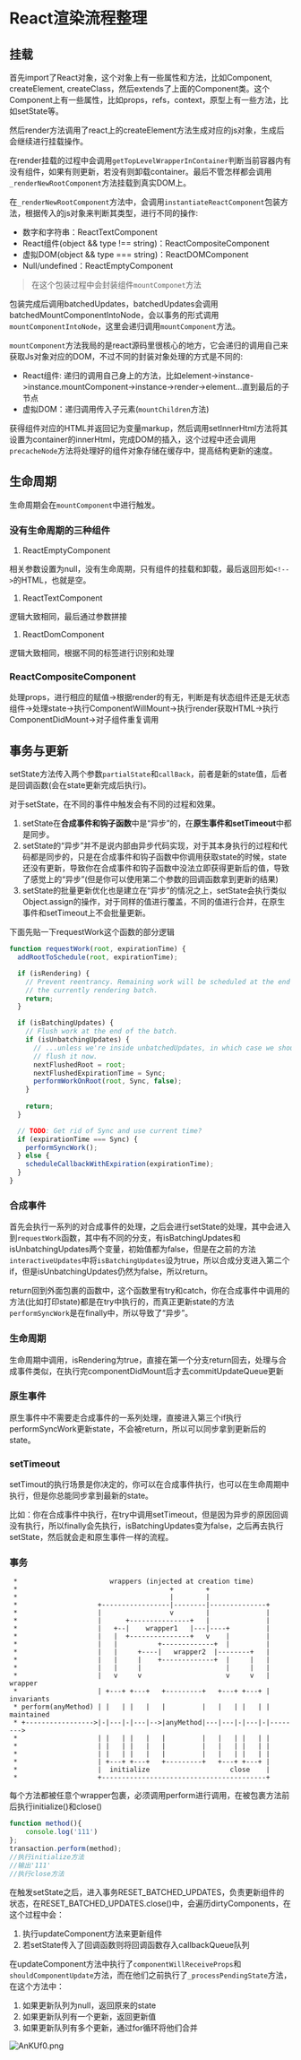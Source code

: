 # React渲染流程整理

## 挂载

首先import了React对象，这个对象上有一些属性和方法，比如Component, createElement, createClass，然后extends了上面的Component类。这个Component上有一些属性，比如props，refs，context，原型上有一些方法，比如setState等。

然后render方法调用了react上的createElement方法生成对应的js对象，生成后会继续进行挂载操作。

在render挂载的过程中会调用`getTopLevelWrapperInContainer`判断当前容器内有没有组件，如果有则更新，若没有则卸载container。最后不管怎样都会调用`_renderNewRootComponent`方法挂载到真实DOM上。

在`_renderNewRootComponent`方法中，会调用`instantiateReactComponent`包装方法，根据传入的js对象来判断其类型，进行不同的操作:

- 数字和字符串：ReactTextComponent
- React组件(object && type !== string)：ReactCompositeComponent
- 虚拟DOM(object && type === string)：ReactDOMComponent
- Null/undefined：ReactEmptyComponent

> 在这个包装过程中会封装组件`mountComponet`方法

包装完成后调用batchedUpdates，batchedUpdates会调用batchedMountComponentIntoNode，会以事务的形式调用`mountComponentIntoNode`，这里会递归调用`mountComponent`方法。

`mountComponent`方法我局的是react源码里很核心的地方，它会递归的调用自己来获取Js对象对应的DOM，不过不同的封装对象处理的方式是不同的:

- React组件:  递归的调用自己身上的方法，比如element->instance->instance.mountComponent->instance->render->element…直到最后的子节点
- 虚拟DOM：递归调用传入子元素(`mountChildren`方法)

获得组件对应的HTML并返回记为变量markup，然后调用setInnerHtml方法将其设置为container的innerHtml，完成DOM的插入，这个过程中还会调用`precacheNode`方法将处理好的组件对象存储在缓存中，提高结构更新的速度。

## 生命周期

生命周期会在`mountComponent`中进行触发。

### 没有生命周期的三种组件

1. ReactEmptyComponent

相关参数设置为null，没有生命周期，只有组件的挂载和卸载，最后返回形如`<!-->`的HTML，也就是空。

1. ReactTextComponent

逻辑大致相同，最后通过参数拼接

1. ReactDomComponent

逻辑大致相同，根据不同的标签进行识别和处理

### ReactCompositeComponent

处理props，进行相应的赋值->根据render的有无，判断是有状态组件还是无状态组件->处理state->执行ComponentWillMount->执行render获取HTML->执行ComponentDidMount->对子组件重复调用

## 事务与更新

setState方法传入两个参数`partialState`和`callBack`，前者是新的state值，后者是回调函数(会在state更新完成后执行)。

对于setState，在不同的事件中触发会有不同的过程和效果。

1. setState在**合成事件和钩子函数**中是“异步”的，在**原生事件和setTimeout**中都是同步。
2. setState的“异步”并不是说内部由异步代码实现，对于其本身执行的过程和代码都是同步的，只是在合成事件和钩子函数中你调用获取state的时候，state还没有更新，导致你在合成事件和钩子函数中没法立即获得更新后的值，导致了感觉上的“异步”(但是你可以使用第二个参数的回调函数拿到更新的结果)
3. setState的批量更新优化也是建立在“异步”的情况之上，setState会执行类似Object.assign的操作，对于同样的值进行覆盖，不同的值进行合并，在原生事件和setTimeout上不会批量更新。

下面先贴一下requestWork这个函数的部分逻辑

```javascript
function requestWork(root, expirationTime) {
  addRootToSchedule(root, expirationTime);

  if (isRendering) {
    // Prevent reentrancy. Remaining work will be scheduled at the end of
    // the currently rendering batch.
    return;
  }

  if (isBatchingUpdates) {
    // Flush work at the end of the batch.
    if (isUnbatchingUpdates) {
      // ...unless we're inside unbatchedUpdates, in which case we should
      // flush it now.
      nextFlushedRoot = root;
      nextFlushedExpirationTime = Sync;
      performWorkOnRoot(root, Sync, false);
    }
    
    return;
  }

  // TODO: Get rid of Sync and use current time?
  if (expirationTime === Sync) {
    performSyncWork();
  } else {
    scheduleCallbackWithExpiration(expirationTime);
  }
}
```



### 合成事件

首先会执行一系列的对合成事件的处理，之后会进行setState的处理，其中会进入到`requestWork`函数，其中有不同的分支，有isBatchingUpdates和isUnbatchingUpdates两个变量，初始值都为false，但是在之前的方法`interactiveUpdates`中将`isBatchingUpdates`设为true，所以合成分支进入第二个if，但是isUnbatchingUpdates仍然为false，所以return。

return回到外面包裹的函数中，这个函数里有try和catch，你在合成事件中调用的方法(比如打印state)都是在try中执行的，而真正更新state的方法`performSyncWork`是在finally中，所以导致了“异步”。

### 生命周期

生命周期中调用，isRendering为true，直接在第一个分支return回去，处理与合成事件类似，在执行完componentDidMount后才去commitUpdateQueue更新

### 原生事件

原生事件中不需要走合成事件的一系列处理，直接进入第三个if执行performSyncWork更新state，不会被return，所以可以同步拿到更新后的state。

### setTimeout

setTimout的执行场景是你决定的，你可以在合成事件执行，也可以在生命周期中执行，但是你总能同步拿到最新的state。

比如：你在合成事件中执行，在try中调用setTimeout，但是因为异步的原因回调没有执行，所以finally会先执行，isBatchingUpdates变为false，之后再去执行setState，然后就会走和原生事件一样的流程。

### 事务

```
 *                       wrappers (injected at creation time)
 *                                      +        +
 *                                      |        |
 *                    +-----------------|--------|--------------+
 *                    |                 v        |              |
 *                    |      +---------------+   |              |
 *                    |   +--|    wrapper1   |---|----+         |
 *                    |   |  +---------------+   v    |         |
 *                    |   |          +-------------+  |         |
 *                    |   |     +----|   wrapper2  |--------+   |
 *                    |   |     |    +-------------+  |     |   |
 *                    |   |     |                     |     |   |
 *                    |   v     v                     v     v   | wrapper
 *                    | +---+ +---+   +---------+   +---+ +---+ | invariants
 * perform(anyMethod) | |   | |   |   |         |   |   | |   | | maintained
 * +----------------->|-|---|-|---|-->|anyMethod|---|---|-|---|-|-------->
 *                    | |   | |   |   |         |   |   | |   | |
 *                    | |   | |   |   |         |   |   | |   | |
 *                    | |   | |   |   |         |   |   | |   | |
 *                    | +---+ +---+   +---------+   +---+ +---+ |
 *                    |  initialize                    close    |
 *                    +-----------------------------------------+

```

每个方法都被任意个wrapper包裹，必须调用perform进行调用，在被包裹方法前后执行initialize()和close()

```javascript
function method(){
    console.log('111')
};
transaction.perform(method);
//执行initialize方法
//输出'111'
//执行close方法
```

在触发setState之后，进入事务RESET_BATCHED_UPDATES，负责更新组件的状态，在RESET_BATCHED_UPDATES.close()中，会遍历dirtyComponents，在这个过程中会：

1. 执行updateComponent方法来更新组件
2. 若setState传入了回调函数则将回调函数存入callbackQueue队列

在updateComponent方法中执行了`componentWillReceiveProps`和`shouldComponentUpdate`方法，而在他们之前执行了`_processPendingState`方法，在这个方法中：

1. 如果更新队列为null，返回原来的state
2. 如果更新队列有一个更新，返回更新值
3. 如果更新队列有多个更新，通过for循环将他们合并

![AnKUf0.png](https://s2.ax1x.com/2019/03/18/AnKUf0.png)
